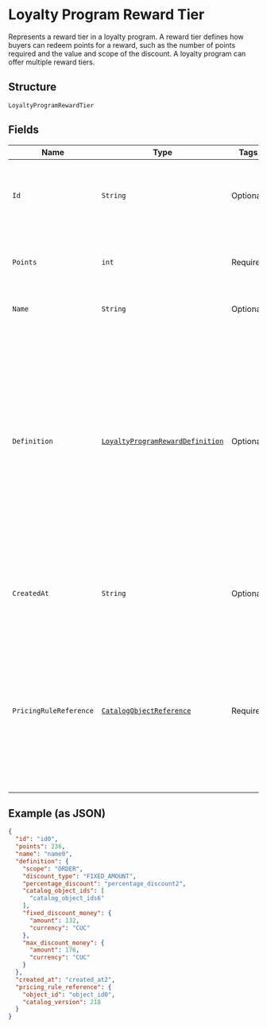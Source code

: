 
# Loyalty Program Reward Tier

Represents a reward tier in a loyalty program. A reward tier defines how buyers can redeem points for a reward, such as the number of points required and the value and scope of the discount. A loyalty program can offer multiple reward tiers.

## Structure

`LoyaltyProgramRewardTier`

## Fields

| Name | Type | Tags | Description | Getter |
|  --- | --- | --- | --- | --- |
| `Id` | `String` | Optional | The Square-assigned ID of the reward tier.<br>**Constraints**: *Maximum Length*: `36` | String getId() |
| `Points` | `int` | Required | The points exchanged for the reward tier.<br>**Constraints**: `>= 1` | int getPoints() |
| `Name` | `String` | Optional | The name of the reward tier. | String getName() |
| `Definition` | [`LoyaltyProgramRewardDefinition`](../../doc/models/loyalty-program-reward-definition.md) | Optional | Provides details about the reward tier discount. DEPRECATED at version 2020-12-16. Discount details<br>are now defined using a catalog pricing rule and other catalog objects. For more information, see<br>[Getting discount details for a reward tier](https://developer.squareup.com/docs/loyalty-api/loyalty-rewards#get-discount-details). | LoyaltyProgramRewardDefinition getDefinition() |
| `CreatedAt` | `String` | Optional | The timestamp when the reward tier was created, in RFC 3339 format. | String getCreatedAt() |
| `PricingRuleReference` | [`CatalogObjectReference`](../../doc/models/catalog-object-reference.md) | Required | A reference to a Catalog object at a specific version. In general this is<br>used as an entry point into a graph of catalog objects, where the objects exist<br>at a specific version. | CatalogObjectReference getPricingRuleReference() |

## Example (as JSON)

```json
{
  "id": "id0",
  "points": 236,
  "name": "name0",
  "definition": {
    "scope": "ORDER",
    "discount_type": "FIXED_AMOUNT",
    "percentage_discount": "percentage_discount2",
    "catalog_object_ids": [
      "catalog_object_ids6"
    ],
    "fixed_discount_money": {
      "amount": 132,
      "currency": "CUC"
    },
    "max_discount_money": {
      "amount": 176,
      "currency": "CUC"
    }
  },
  "created_at": "created_at2",
  "pricing_rule_reference": {
    "object_id": "object_id0",
    "catalog_version": 218
  }
}
```

